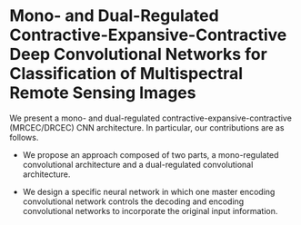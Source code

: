 # Mono- and Dual-Regulated Contractive-Expansive-Contractive Deep Convolutional Networks for Classification of Multispectral Remote Sensing Images

We present a mono- and dual-regulated contractive-expansive-contractive (MRCEC/DRCEC) CNN architecture. In particular, our contributions are as follows.

- We propose an approach composed of two parts, a mono-regulated convolutional architecture and a dual-regulated convolutional architecture.

- We design a specific neural network in which one master encoding convolutional network controls the decoding and encoding convolutional networks to incorporate the original input information.
